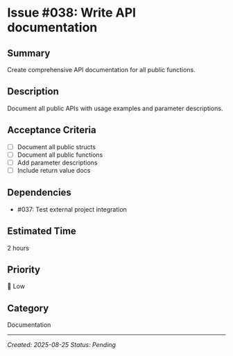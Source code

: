 # Issue #038: Write API documentation

## Summary
Create comprehensive API documentation for all public functions.

## Description
Document all public APIs with usage examples and parameter descriptions.

## Acceptance Criteria
- [ ] Document all public structs
- [ ] Document all public functions
- [ ] Add parameter descriptions
- [ ] Include return value docs

## Dependencies
- #037: Test external project integration

## Estimated Time
2 hours

## Priority
🔵 Low

## Category
Documentation

---
*Created: 2025-08-25*
*Status: Pending*
